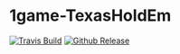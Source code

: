 # 1game-TexasHoldEm

[![Travis Build](https://img.shields.io/travis/hausenism/1game-TexasHoldEm.svg?style=flat-square)](https://travis-ci.org/hausenism/1game-TexasHoldEm)
[![Github Release](https://img.shields.io/github/release/hausenism/1game-TexasHoldEm.svg?style=flat-square)](https://github.com/hausenism/1game-TexasHoldEm)

